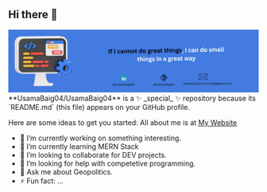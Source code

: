 ## Hi there 👋

<img src = 'readme_banner.png'/>
**UsamaBaig04/UsamaBaig04** is a ✨ _special_ ✨ repository because its `README.md` (this file) appears on your GitHub profile.

Here are some ideas to get you started:
All about me is at <a href = 'https://portfolio-alpha-nine-38.vercel.app/'>My Website</a>
- 🔭 I’m currently working on something interesting.
- 🌱 I’m currently learning MERN Stack
- 👯 I’m looking to collaborate for DEV projects.
- 🤔 I’m looking for help with competetive programming.
- 💬 Ask me about Geopolitics.
- ⚡ Fun fact: ...

